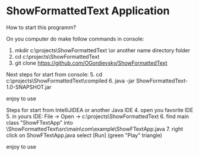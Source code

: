 # ShowFormattedText Application
How to start this programm?

On you computer do make follow commands in console:
1. mkdir c:\projects\ShowFormattedText \\or another name directory folder
2. cd c:\projects\ShowFormattedText
3. git clone https://github.com/OGordievsky/ShowFormattedText
   
Next steps for start from console:
5. cd c:\projects\ShowFormattedText\compiled
6. java -jar ShowFormattedText-1.0-SNAPSHOT.jar
   
enjoy to use

Steps for start from IntelliJIDEA or another Java IDE
4. open you favorite IDE
5. in yours IDE: File -> Open -> c:\projects\ShowFormattedText
6. find main class "ShowFTextApp" into \ShowFormattedText\src\main\com\example\ShowFTextApp.java
7. right click on ShowFTextApp.java select [Run] (green "Play" triangle)

enjoy to use